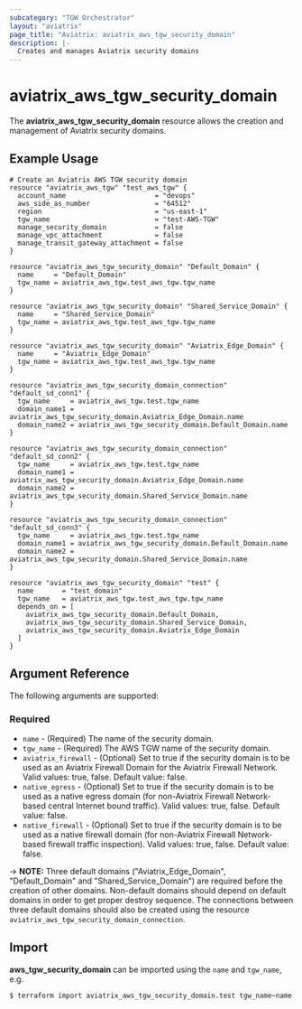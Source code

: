 ```yaml
---
subcategory: "TGW Orchestrator"
layout: "aviatrix"
page_title: "Aviatrix: aviatrix_aws_tgw_security_domain"
description: |-
  Creates and manages Aviatrix security domains
---
```


# aviatrix_aws_tgw_security_domain

The **aviatrix_aws_tgw_security_domain** resource allows the creation and management of Aviatrix security domains.

## Example Usage

```hcl
# Create an Aviatrix AWS TGW security domain
resource "aviatrix_aws_tgw" "test_aws_tgw" {
  account_name                      = "devops"
  aws_side_as_number                = "64512"
  region                            = "us-east-1"
  tgw_name                          = "test-AWS-TGW"
  manage_security_domain            = false
  manage_vpc_attachment             = false
  manage_transit_gateway_attachment = false
}

resource "aviatrix_aws_tgw_security_domain" "Default_Domain" {
  name     = "Default_Domain"
  tgw_name = aviatrix_aws_tgw.test_aws_tgw.tgw_name
}

resource "aviatrix_aws_tgw_security_domain" "Shared_Service_Domain" {
  name     = "Shared_Service_Domain"
  tgw_name = aviatrix_aws_tgw.test_aws_tgw.tgw_name
}

resource "aviatrix_aws_tgw_security_domain" "Aviatrix_Edge_Domain" {
  name     = "Aviatrix_Edge_Domain"
  tgw_name = aviatrix_aws_tgw.test_aws_tgw.tgw_name
}

resource "aviatrix_aws_tgw_security_domain_connection" "default_sd_conn1" {
  tgw_name     = aviatrix_aws_tgw.test.tgw_name
  domain_name1 = aviatrix_aws_tgw_security_domain.Aviatrix_Edge_Domain.name
  domain_name2 = aviatrix_aws_tgw_security_domain.Default_Domain.name
}

resource "aviatrix_aws_tgw_security_domain_connection" "default_sd_conn2" {
  tgw_name     = aviatrix_aws_tgw.test.tgw_name
  domain_name1 = aviatrix_aws_tgw_security_domain.Aviatrix_Edge_Domain.name
  domain_name2 = aviatrix_aws_tgw_security_domain.Shared_Service_Domain.name
}

resource "aviatrix_aws_tgw_security_domain_connection" "default_sd_conn3" {
  tgw_name     = aviatrix_aws_tgw.test.tgw_name
  domain_name1 = aviatrix_aws_tgw_security_domain.Default_Domain.name
  domain_name2 = aviatrix_aws_tgw_security_domain.Shared_Service_Domain.name
}

resource "aviatrix_aws_tgw_security_domain" "test" {
  name       = "test_domain"
  tgw_name   = aviatrix_aws_tgw.test_aws_tgw.tgw_name
  depends_on = [
    aviatrix_aws_tgw_security_domain.Default_Domain,
    aviatrix_aws_tgw_security_domain.Shared_Service_Domain,
    aviatrix_aws_tgw_security_domain.Aviatrix_Edge_Domain
  ]
}
```

## Argument Reference

The following arguments are supported:

### Required
* `name` - (Required) The name of the security domain.
* `tgw_name` - (Required) The AWS TGW name of the security domain.
* `aviatrix_firewall` - (Optional) Set to true if the security domain is to be used as an Aviatrix Firewall Domain for the Aviatrix Firewall Network. Valid values: true, false. Default value: false.
* `native_egress` - (Optional) Set to true if the security domain is to be used as a native egress domain (for non-Aviatrix Firewall Network-based central Internet bound traffic). Valid values: true, false. Default value: false.
* `native_firewall` - (Optional) Set to true if the security domain is to be used as a native firewall domain (for non-Aviatrix Firewall Network-based firewall traffic inspection). Valid values: true, false. Default value: false.

-> **NOTE:** Three default domains ("Aviatrix_Edge_Domain", "Default_Domain" and "Shared_Service_Domain") are required before the creation of other domains. Non-default domains should depend on default domains in order to get proper destroy sequence. The connections between three default domains should also be created using the resource `aviatrix_aws_tgw_security_domain_connection`. 

## Import

**aws_tgw_security_domain** can be imported using the `name` and `tgw_name`, e.g.

```
$ terraform import aviatrix_aws_tgw_security_domain.test tgw_name~name
```

